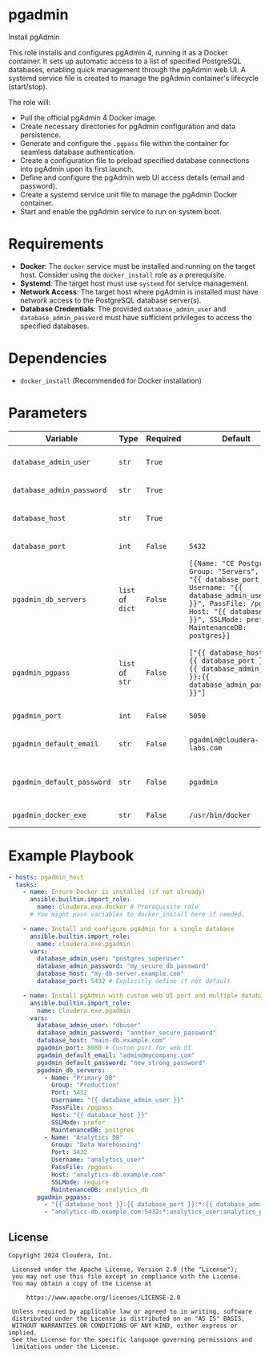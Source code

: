 # pgadmin

Install pgAdmin

This role installs and configures pgAdmin 4, running it as a Docker container. It sets up automatic access to a list of specified PostgreSQL databases, enabling quick management through the pgAdmin web UI. A systemd service file is created to manage the pgAdmin container's lifecycle (start/stop).

The role will:
- Pull the official pgAdmin 4 Docker image.
- Create necessary directories for pgAdmin configuration and data persistence.
- Generate and configure the `.pgpass` file within the container for seamless database authentication.
- Create a configuration file to preload specified database connections into pgAdmin upon its first launch.
- Define and configure the pgAdmin web UI access details (email and password).
- Create a systemd service unit file to manage the pgAdmin Docker container.
- Start and enable the pgAdmin service to run on system boot.

# Requirements

- **Docker**: The `docker` service must be installed and running on the target host. Consider using the `docker_install` role as a prerequisite.
- **Systemd**: The target host must use `systemd` for service management.
- **Network Access**: The target host where pgAdmin is installed must have network access to the PostgreSQL database server(s).
- **Database Credentials**: The provided `database_admin_user` and `database_admin_password` must have sufficient privileges to access the specified databases.

# Dependencies

- `docker_install` (Recommended for Docker installation)

# Parameters

| Variable | Type | Required | Default | Description |
| --- | --- | --- | --- | --- |
| `database_admin_user` | `str` | `True` | | Username for the database superuser account that pgAdmin will use to connect to databases. |
| `database_admin_password` | `str` | `True` | | Password for the database superuser account. |
| `database_host` | `str` | `True` | | The hostname or IP address of the primary PostgreSQL database server that pgAdmin will connect to. |
| `database_port` | `int` | `False` | `5432` | The port for connecting to the primary database server. |
| `pgadmin_db_servers` | `list` of `dict` | `False` | `[{Name: "CE Postgres", Group: "Servers", Port: "{{ database_port }}", Username: "{{ database_admin_user }}", PassFile: /pgpass, Host: "{{ database_host }}", SSLMode: prefer, MaintenanceDB: postgres}]` | A list of dictionaries, where each dictionary defines a database connection to be pre-loaded into pgAdmin at its first launch. Uses Jinja2 templating to derive values from `database_host`, `database_port`, and `database_admin_user` by default. |
| `pgadmin_pgpass` | `list` of `str` | `False` | `["{{ database_host }}:{{ database_port }}:*:{{ database_admin_user }}:{{ database_admin_password }}"]` | Contents for the `.pgpass` file within the pgAdmin container. Each element is a line in the format `hostname:port:database:username:password`. Uses Jinja2 templating by default to include the primary database's credentials. |
| `pgadmin_port` | `int` | `False` | `5050` | The port on the host where the pgAdmin web UI service will be listening. |
| `pgadmin_default_email` | `str` | `False` | `pgadmin@cloudera-labs.com` | Email account for the default user to access the pgAdmin web UI. This user is created on first launch of the container. |
| `pgadmin_default_password` | `str` | `False` | `pgadmin` | Password for the default user to access the pgAdmin web UI. **It is highly recommended to change this default password for production environments.** |
| `pgadmin_docker_exe` | `str` | `False` | `/usr/bin/docker` | The full path to the Docker executable on the target host. |

# Example Playbook

```yaml
- hosts: pgadmin_host
  tasks:
    - name: Ensure Docker is installed (if not already)
      ansible.builtin.import_role:
        name: cloudera.exe.docker # Prerequisite role
      # You might pass variables to docker_install here if needed.

    - name: Install and configure pgAdmin for a single database
      ansible.builtin.import_role:
        name: cloudera.exe.pgadmin
      vars:
        database_admin_user: "postgres_superuser"
        database_admin_password: "my_secure_db_password"
        database_host: "my-db-server.example.com"
        database_port: 5432 # Explicitly define if not default

    - name: Install pgAdmin with custom web UI port and multiple database connections
      ansible.builtin.import_role:
        name: cloudera.exe.pgadmin
      vars:
        database_admin_user: "dbuser"
        database_admin_password: "another_secure_password"
        database_host: "main-db.example.com"
        pgadmin_port: 8080 # Custom port for web UI
        pgadmin_default_email: "admin@mycompany.com"
        pgadmin_default_password: "new_strong_password"
        pgadmin_db_servers:
          - Name: "Primary DB"
            Group: "Production"
            Port: 5432
            Username: "{{ database_admin_user }}"
            PassFile: /pgpass
            Host: "{{ database_host }}"
            SSLMode: prefer
            MaintenanceDB: postgres
          - Name: "Analytics DB"
            Group: "Data Warehousing"
            Port: 5432
            Username: "analytics_user"
            PassFile: /pgpass
            Host: "analytics-db.example.com"
            SSLMode: require
            MaintenanceDB: analytics_db
        pgadmin_pgpass:
          - "{{ database_host }}:{{ database_port }}:*:{{ database_admin_user }}:{{ database_admin_password }}"
          - "analytics-db.example.com:5432:*:analytics_user:analytics_password_secret" # Add credentials for analytics DB
```

## License

```
Copyright 2024 Cloudera, Inc.

 Licensed under the Apache License, Version 2.0 (the "License");
 you may not use this file except in compliance with the License.
 You may obtain a copy of the License at

     https://www.apache.org/licenses/LICENSE-2.0

 Unless required by applicable law or agreed to in writing, software
 distributed under the License is distributed on an "AS IS" BASIS,
 WITHOUT WARRANTIES OR CONDITIONS OF ANY KIND, either express or implied.
 See the License for the specific language governing permissions and
 limitations under the License.
```
